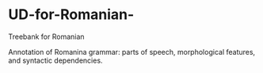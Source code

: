 # UD-for-Romanian-
Treebank for Romanian


Annotation of Romanina grammar: parts of speech, morphological features, and syntactic dependencies.
